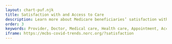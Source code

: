 ```yaml
---
layout: chart-puf.njk
title: Satisfaction with and Access to Care
description: Learn more about Medicare beneficiaries’ satisfaction with and access to care by year.
order: 3
keywords: Provider, Doctor, Medical care, Health care, Appointment, Access, Access to care, Availability, Financial security, Experiences with care, Cost, Sex, Gender, Age, Income, Race, Ethnicity, Education, Costs
iframe: https://mcbs-covid-trends.norc.org/?satisfaction
---
```

